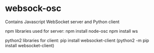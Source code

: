# websock-osc
Contains Javascript WebSocket server and Python client

npm libraries used for server:
npm install node-osc
npm install ws

python2 libraries for client:
pip install websocket-client
(python2 -m pip install websocket-client)
